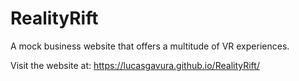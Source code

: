 # RealityRift
A mock business website that offers a multitude of VR experiences.

Visit the website at: https://lucasgavura.github.io/RealityRift/ 